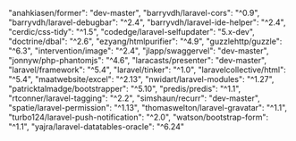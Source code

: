 "anahkiasen/former": "dev-master",
"barryvdh/laravel-cors": "^0.9",
"barryvdh/laravel-debugbar": "^2.4",
"barryvdh/laravel-ide-helper": "^2.4",
"cerdic/css-tidy": "^1.5",
"codedge/laravel-selfupdater": "5.x-dev",
"doctrine/dbal": "^2.6",
"ezyang/htmlpurifier": "^4.9",
"guzzlehttp/guzzle": "^6.3",
"intervention/image": "^2.4",
"jlapp/swaggervel": "dev-master",
"jonnyw/php-phantomjs": "^4.6",
"laracasts/presenter": "dev-master",
"laravel/framework": "^5.4",
"laravel/tinker": "^1.0",
"laravelcollective/html": "^5.4",
"maatwebsite/excel": "^2.13",
"nwidart/laravel-modules": "^1.27",
"patricktalmadge/bootstrapper": "^5.10",
"predis/predis": "^1.1",
"rtconner/laravel-tagging": "^2.2",
"simshaun/recurr": "dev-master",
"spatie/laravel-permission": "^1.13",
"thomaswelton/laravel-gravatar": "^1.1",
"turbo124/laravel-push-notification": "^2.0",
"watson/bootstrap-form": "^1.1",
"yajra/laravel-datatables-oracle": "^6.24"





